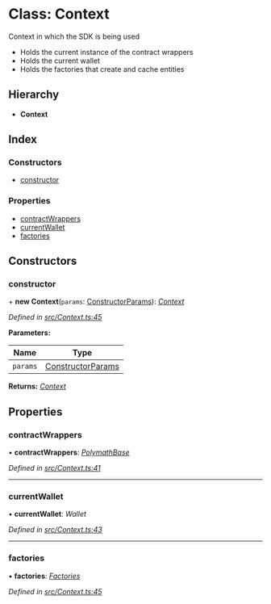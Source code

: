 # Class: Context

Context in which the SDK is being used

- Holds the current instance of the contract wrappers
- Holds the current wallet
- Holds the factories that create and cache entities

## Hierarchy

- **Context**

## Index

### Constructors

- [constructor](_context_.context.md#constructor)

### Properties

- [contractWrappers](_context_.context.md#contractwrappers)
- [currentWallet](_context_.context.md#currentwallet)
- [factories](_context_.context.md#factories)

## Constructors

### constructor

\+ **new Context**(`params`: [ConstructorParams](../interfaces/_context_.constructorparams.md)): _[Context](_context_.context.md)_

_Defined in [src/Context.ts:45](https://github.com/PolymathNetwork/polymath-sdk/blob/d34930f/src/Context.ts#L45)_

**Parameters:**

| Name     | Type                                                              |
| -------- | ----------------------------------------------------------------- |
| `params` | [ConstructorParams](../interfaces/_context_.constructorparams.md) |

**Returns:** _[Context](_context_.context.md)_

## Properties

### contractWrappers

• **contractWrappers**: _[PolymathBase](_polymathbase_.polymathbase.md)_

_Defined in [src/Context.ts:41](https://github.com/PolymathNetwork/polymath-sdk/blob/d34930f/src/Context.ts#L41)_

---

### currentWallet

• **currentWallet**: _Wallet_

_Defined in [src/Context.ts:43](https://github.com/PolymathNetwork/polymath-sdk/blob/d34930f/src/Context.ts#L43)_

---

### factories

• **factories**: _[Factories](../interfaces/_context_.factories.md)_

_Defined in [src/Context.ts:45](https://github.com/PolymathNetwork/polymath-sdk/blob/d34930f/src/Context.ts#L45)_
